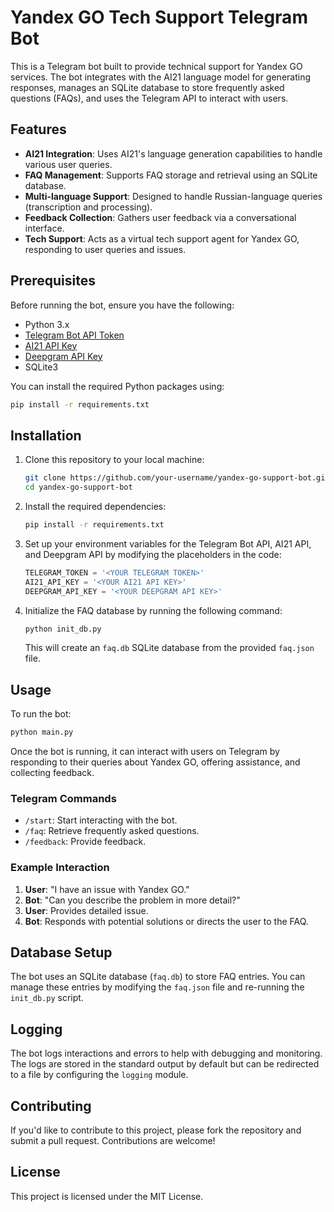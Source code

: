 
# Yandex GO Tech Support Telegram Bot

This is a Telegram bot built to provide technical support for Yandex GO services. The bot integrates with the AI21 language model for generating responses, manages an SQLite database to store frequently asked questions (FAQs), and uses the Telegram API to interact with users.

## Features

- **AI21 Integration**: Uses AI21's language generation capabilities to handle various user queries.
- **FAQ Management**: Supports FAQ storage and retrieval using an SQLite database.
- **Multi-language Support**: Designed to handle Russian-language queries (transcription and processing).
- **Feedback Collection**: Gathers user feedback via a conversational interface.
- **Tech Support**: Acts as a virtual tech support agent for Yandex GO, responding to user queries and issues.

## Prerequisites

Before running the bot, ensure you have the following:

- Python 3.x
- [Telegram Bot API Token](https://core.telegram.org/bots#botfather)
- [AI21 API Key](https://www.ai21.com/)
- [Deepgram API Key](https://developers.deepgram.com/)
- SQLite3

You can install the required Python packages using:

```bash
pip install -r requirements.txt
```

## Installation

1. Clone this repository to your local machine:

    ```bash
    git clone https://github.com/your-username/yandex-go-support-bot.git
    cd yandex-go-support-bot
    ```

2. Install the required dependencies:

    ```bash
    pip install -r requirements.txt
    ```

3. Set up your environment variables for the Telegram Bot API, AI21 API, and Deepgram API by modifying the placeholders in the code:

    ```python
    TELEGRAM_TOKEN = '<YOUR TELEGRAM TOKEN>'
    AI21_API_KEY = '<YOUR AI21 API KEY>'
    DEEPGRAM_API_KEY = '<YOUR DEEPGRAM API KEY>'
    ```

4. Initialize the FAQ database by running the following command:

    ```bash
    python init_db.py
    ```

    This will create an `faq.db` SQLite database from the provided `faq.json` file.

## Usage

To run the bot:

```bash
python main.py
```

Once the bot is running, it can interact with users on Telegram by responding to their queries about Yandex GO, offering assistance, and collecting feedback.

### Telegram Commands

- `/start`: Start interacting with the bot.
- `/faq`: Retrieve frequently asked questions.
- `/feedback`: Provide feedback.

### Example Interaction

1. **User**: "I have an issue with Yandex GO."
2. **Bot**: "Can you describe the problem in more detail?"
3. **User**: Provides detailed issue.
4. **Bot**: Responds with potential solutions or directs the user to the FAQ.

## Database Setup

The bot uses an SQLite database (`faq.db`) to store FAQ entries. You can manage these entries by modifying the `faq.json` file and re-running the `init_db.py` script.

## Logging

The bot logs interactions and errors to help with debugging and monitoring. The logs are stored in the standard output by default but can be redirected to a file by configuring the `logging` module.

## Contributing

If you'd like to contribute to this project, please fork the repository and submit a pull request. Contributions are welcome!

## License

This project is licensed under the MIT License.
